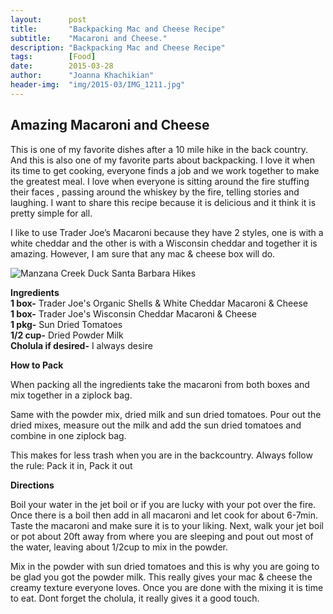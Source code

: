 ```yaml
---
layout:      post
title:       "Backpacking Mac and Cheese Recipe"
subtitle:    "Macaroni and Cheese."
description: "Backpacking Mac and Cheese Recipe"
tags:        [Food]
date:        2015-03-28
author:      "Joanna Khachikian"
header-img:  "img/2015-03/IMG_1211.jpg"
---
```


<h2 class="section-heading">Amazing Macaroni and Cheese</h2>

<p> This is one of my favorite dishes after a 10 mile hike in the back country. And this is also one of my favorite parts about backpacking. I love it when its time to get cooking, everyone finds a job and we work together to make the greatest meal. I love when everyone is sitting around the fire stuffing their faces , passing around the whiskey by the fire, telling stories and laughing. I want to share this recipe because it is delicious and it think it is pretty simple for all. </p>

<p> I like to use Trader Joe’s Macaroni because they have 2 styles, one is with a white cheddar and the other is with a Wisconsin cheddar and together it is amazing. However, I am sure that any mac & cheese box will do.  </p>
<div class="image-block">
<img src="{{ site.baseurl }}/img/2015-03/img_1381.JPG" alt="Manzana Creek Duck Santa Barbara Hikes"> 
</div>

<span>**Ingredients** </span><br/>
<span>**1 box-** Trader Joe's Organic Shells & White Cheddar Macaroni & Cheese</span> <br/> <span>**1 box-** Trader Joe's Wisconsin Cheddar Macaroni & Cheese</span> <br/> <span>**1 pkg-** Sun Dried Tomatoes</span> <br/> <span>**1/2 cup-** Dried Powder Milk </span> <br/> 
<span>**Cholula if desired-** I always desire </span> <br/> 


**How to Pack** 
<p>When packing all the ingredients take the macaroni from both boxes and mix together in a ziplock bag.</p>

<p>Same with the powder mix, dried milk and sun dried tomatoes. Pour out the dried mixes, measure out the milk and add the sun dried tomatoes and combine in one ziplock bag.</p>

<p>This makes for less trash when you are in the backcountry. Always follow the rule: Pack it in, Pack it out</p> 

**Directions**
<p> Boil your water in the jet boil or if you are lucky with your pot over the fire. Once there is a boil then add in all macaroni and let cook for about 6-7min. Taste the macaroni and make sure it is to your liking. Next, walk your jet boil or pot about 20ft away from where you are sleeping and pout out most of the water, leaving about 1/2cup to mix in the powder.</p>

<p>Mix in the powder with sun dried tomatoes and this is why you are going to be glad you got the powder milk. This really gives your mac & cheese the creamy texture everyone loves. Once you are done with the mixing it is time to eat. Dont forget the cholula, it really gives it a good touch.</p>

